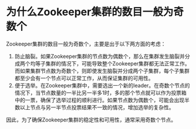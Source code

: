 # 为什么Zookeeper集群的数目一般为奇数个

Zookeeper集群的数目一般为奇数个，主要是出于以下两方面的考虑：

1. 防止脑裂。如果Zookeeper集群的节点数为偶数个，那么在集群发生脑裂并分成两个均等子集群的情况下，可能导致整个Zookeeper集群都无法正常工作。而如果集群节点数为奇数个，则即使发生脑裂并分成两个子集群，每个子集群都至少会有一个节点可以正常工作，从而保证集群的可用性。
2. 便于选举。在Zookeeper集群中，需要选出一个新的leader。在奇数个节点的情况下，当节点数量的一半比另一半多1时，多的那个节点就可以作为投票箱中的一票，确保了选举过程的顺利进行。如果节点数为偶数个，可能会出现半数以上节点与另一半节点投票结果不一致的情况，增加选举的复杂性。

因此，为了确保Zookeeper集群的稳定性和可用性，通常采用奇数个节点。


